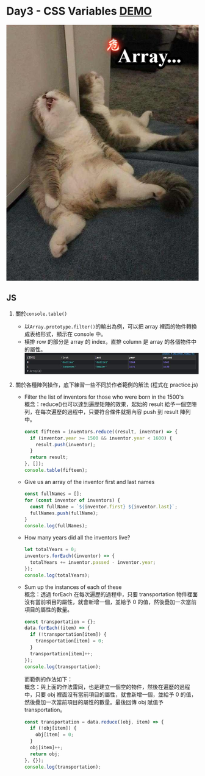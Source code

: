 # Day3 - CSS Variables [DEMO](https://ywcheng1207.github.io/JavaScript30/04%20-%20Array%20Cardio%20Day%201/index-START.html)

![](./screen.png)

## JS

1. 關於`console.table()` <br>

   - 以`Array.prototype.filter()`的輸出為例，可以把 array 裡面的物件轉換成表格形式，顯示在 console 中。
   - 橫排 row 的部分是 array 的 index，直排 column 是 array 的各個物件中的屬性。
     ![](./console.table.JPG)

2. 關於各種陣列操作，底下練習一些不同於作者範例的解法 (程式在 practice.js) <br>

   - Filter the list of inventors for those who were born in the 1500's<br>
     概念：reduce()也可以達到遍歷矩陣的效果，起始的 result 給予一個空陣列，在每次遍歷的過程中，只要符合條件就把內容 push 到 result 陣列中。<br>
     ```javascript
     const fifteen = inventors.reduce((result, inventor) => {
       if (inventor.year >= 1500 && inventor.year < 1600) {
         result.push(inventor);
       }
       return result;
     }, []);
     console.table(fifteen);
     ```
   - Give us an array of the inventor first and last names
     ```javascript
     const fullNames = [];
     for (const inventor of inventors) {
       const fullName = `${inventor.first} ${inventor.last}`;
       fullNames.push(fullName);
     }
     console.log(fullNames);
     ```
   - How many years did all the inventors live?
     ```javascript
     let totalYears = 0;
     inventors.forEach((inventor) => {
       totalYears += inventor.passed - inventor.year;
     });
     console.log(totalYears);
     ```
   - Sum up the instances of each of these<br>
     概念：透過 forEach 在每次遍歷的過程中，只要 transportation 物件裡面沒有當前項目的屬性，就會新增一個，並給予 0 的值，然後疊加一次當前項目的屬性的數量。<br>

     ```javascript
     const transportation = {};
     data.forEach((item) => {
       if (!transportation[item]) {
         transportation[item] = 0;
       }
       transportation[item]++;
     });
     console.log(transportation);
     ```

     而範例的作法如下：<br>
     概念：與上面的作法雷同，也是建立一個空的物件，然後在遍歷的過程中，只要 obj 裡面沒有當前項目的屬性，就會新增一個，並給予 0 的值，然後疊加一次當前項目的屬性的數量。最後回傳 obj 賦值予 transportation。

     ```javascript
     const transportation = data.reduce((obj, item) => {
       if (!obj[item]) {
         obj[item] = 0;
       }
       obj[item]++;
       return obj;
     }, {});
     console.log(transportation);
     ```
